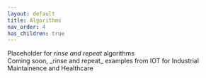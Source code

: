 ```yaml
---
layout: default
title: Algorithms
nav_order: 4
has_children: true
---
```

<div align='justify'>
Placeholder for <em> rinse and repeat </em> algorithms
</div>  
Coming soon, _rinse and repeat_ examples from IOT for Industrial Maintainence and Healthcare 

 

